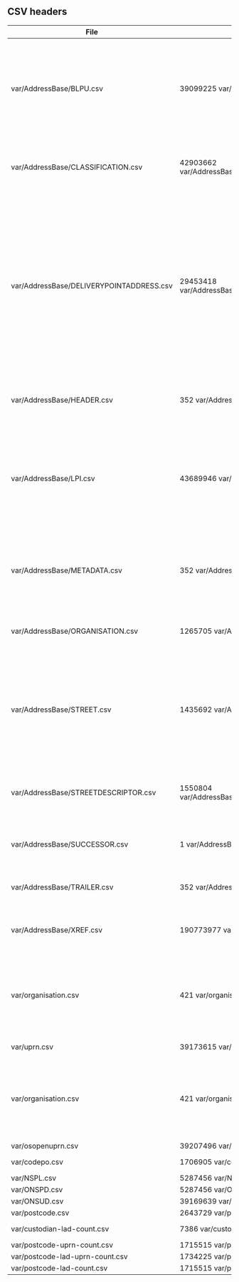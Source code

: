 ## CSV headers

| File | Lines | Size |Columns |
| --- | --- | --- |--- |
| var/AddressBase/BLPU.csv | 39099225 var/AddressBase/BLPU.csv | 5.0G | RECORD_IDENTIFIER, CHANGE_TYPE, PRO_ORDER, UPRN, LOGICAL_STATUS, BLPU_STATE, BLPU_STATE_DATE, PARENT_UPRN, X_COORDINATE, Y_COORDINATE, LATITUDE, LONGITUDE, RPC, LOCAL_CUSTODIAN_CODE, COUNTRY, START_DATE, END_DATE, LAST_UPDATE_DATE, ENTRY_DATE, ADDRESSBASE_POSTAL, POSTCODE_LOCATOR, MULTI_OCC_COUNT |
| var/AddressBase/CLASSIFICATION.csv | 42903662 var/AddressBase/CLASSIFICATION.csv | 5.0G | RECORD_IDENTIFIER, CHANGE_TYPE, PRO_ORDER, UPRN, CLASS_KEY, CLASSIFICATION_CODE, CLASS_SCHEME, SCHEME_VERSION, START_DATE, END_DATE, LAST_UPDATE_DATE, ENTRY_DATE |
| var/AddressBase/DELIVERYPOINTADDRESS.csv | 29453418 var/AddressBase/DELIVERYPOINTADDRESS.csv | 3.9G | RECORD_IDENTIFIER, CHANGE_TYPE, PRO_ORDER, UPRN, UDPRN, ORGANISATION_NAME, DEPARTMENT_NAME, SUB_BUILDING_NAME, BUILDING_NAME, BUILDING_NUMBER, DEPENDENT_THOROUGHFARE, THOROUGHFARE, DOUBLE_DEPENDENT_LOCALITY, DEPENDENT_LOCALITY, POST_TOWN, POSTCODE, POSTCODE_TYPE, DELIVERY_POINT_SUFFIX, WELSH_DEPENDENT_THOROUGHFARE, WELSH_THOROUGHFARE, WELSH_DOUBLE_DEPENDENT_LOCALITY, WELSH_DEPENDENT_LOCALITY, WELSH_POST_TOWN, PO_BOX_NUMBER, PROCESS_DATE, START_DATE, END_DATE, LAST_UPDATE_DATE, ENTRY_DATE |
| var/AddressBase/HEADER.csv | 352 var/AddressBase/HEADER.csv | 24K | RECORD_IDENTIFIER, CUSTODIAN_NAME, LOCAL_CUSTODIAN_NAME, PROCESS_DATE, VOLUME_NUMBER, ENTRY_DATE, TIME_STAMP, VERSION, FILE_TYPE |
| var/AddressBase/LPI.csv | 43689946 var/AddressBase/LPI.csv | 4.8G | RECORD_IDENTIFIER, CHANGE_TYPE, PRO_ORDER, UPRN, LPI_KEY, LANGUAGE, LOGICAL_STATUS, START_DATE, END_DATE, LAST_UPDATE_DATE, ENTRY_DATE, SAO_START_NUMBER, SAO_START_SUFFIX, SAO_END_NUMBER, SAO_END_SUFFIX, SAO_TEXT, PAO_START_NUMBER, PAO_START_SUFFIX, PAO_END_NUMBER, PAO_END_SUFFIX, PAO_TEXT, USRN, USRN_MATCH_INDICATOR, AREA_NAME, LEVEL, OFFICIAL_FLAG |
| var/AddressBase/METADATA.csv | 352 var/AddressBase/METADATA.csv | 128K | RECORD_IDENTIFIER, GAZ_NAME, GAZ_SCOPE, TER_OF_USE, LINKED_DATA, GAZ_OWNER, NGAZ_FREQ, CUSTODIAN_NAME, CUSTODIAN_UPRN, LOCAL_CUSTODIAN_CODE, CO_ORD_SYSTEM, CO_ORD_UNIT, META_DATE, CLASS_SCHEME, GAZ_DATE, LANGUAGE, CHARACTER_SET |
| var/AddressBase/ORGANISATION.csv | 1265705 var/AddressBase/ORGANISATION.csv | 115M | RECORD_IDENTIFIER, CHANGE_TYPE, PRO_ORDER, UPRN, ORG_KEY, ORGANISATION, LEGAL_NAME, START_DATE, END_DATE, LAST_UPDATE_DATE, ENTRY_DATE |
| var/AddressBase/STREET.csv | 1435692 var/AddressBase/STREET.csv | 229M | RECORD_IDENTIFIER, CHANGE_TYPE, PRO_ORDER, USRN, RECORD_TYPE, SWA_ORG_REF_NAMING, STATE, STATE_DATE, STREET_SURFACE, STREET_CLASSIFICATION, VERSION, STREET_START_DATE, STREET_END_DATE, LAST_UPDATE_DATE, RECORD_ENTRY_DATE, STREET_START_X, STREET_START_Y, STREET_START_LAT, STREET_START_LONG, STREET_END_X, STREET_END_Y, STREET_END_LAT, STREET_END_LONG, STREET_TOLERANCE |
| var/AddressBase/STREETDESCRIPTOR.csv | 1550804 var/AddressBase/STREETDESCRIPTOR.csv | 158M | RECORD_IDENTIFIER, CHANGE_TYPE, PRO_ORDER, USRN, STREET_DESCRIPTION, LOCALITY, TOWN_NAME, ADMINISTRATIVE_AREA, LANGUAGE, START_DATE, END_DATE, LAST_UPDATE_DATE, ENTRY_DATE |
| var/AddressBase/SUCCESSOR.csv | 1 var/AddressBase/SUCCESSOR.csv | 4.0K | RECORD_IDENTIFIER, CHANGE_TYPE, PRO_ORDER, UPRN, SUCC_KEY, START_DATE, END_DATE, LAST_UPDATE_DATE, ENTRY_DATE, SUCCESSOR |
| var/AddressBase/TRAILER.csv | 352 var/AddressBase/TRAILER.csv | 16K | RECORD_IDENTIFIER, NEXT_VOLUME_NUMBER, RECORD_COUNT, ENTRY_DATE, TIME_STAMP |
| var/AddressBase/XREF.csv | 190773977 var/AddressBase/XREF.csv | 18G | RECORD_IDENTIFIER, CHANGE_TYPE, PRO_ORDER, UPRN, XREF_KEY, CROSS_REFERENCE, VERSION, SOURCE, START_DATE, END_DATE, LAST_UPDATE_DATE, ENTRY_DATE |
| var/organisation.csv | 421 var/organisation.csv | 156K | organisation, wikidata, name, website, twitter, statistical-geography, boundary, toid, opendatacommunities, opendatacommunities-area, billing-authority, census-area, local-authority-type, combined-authority, esd-inventories, local-resilience-forum, region, addressbase-custodian, start-date, end-date |
| var/uprn.csv | 39173615 var/uprn.csv | 1.7G | uprn, postcode, addressbase-custodian, ONSUD, ONSPD |
| var/organisation.csv | 421 var/organisation.csv | 156K | organisation, wikidata, name, website, twitter, statistical-geography, boundary, toid, opendatacommunities, opendatacommunities-area, billing-authority, census-area, local-authority-type, combined-authority, esd-inventories, local-resilience-forum, region, addressbase-custodian, start-date, end-date |
| var/osopenuprn.csv | 39207496 var/osopenuprn.csv | 1.3G | uprn, latitude, longitude |
| var/codepo.csv | 1706905 var/codepo.csv | 53M | postcode, easting, northing, local-authority-district |
| var/NSPL.csv | 5287456 var/NSPL.csv | 93M | postcode, local-authority-district |
| var/ONSPD.csv | 5287456 var/ONSPD.csv | 93M | postcode, local-authority-district |
| var/ONSUD.csv | 39169639 var/ONSUD.csv | 813M | uprn, local-authority-district |
| var/postcode.csv | 2643729 var/postcode.csv | 92M | postcode, codepo, ONSPD, NSPL |
| var/custodian-lad-count.csv | 7386 var/custodian-lad-count.csv | 192K | addressbase-custodian, ONSUD, ONSPD, count |
| var/postcode-uprn-count.csv | 1715515 var/postcode-uprn-count.csv | 19M | count, postcode |
| var/postcode-lad-uprn-count.csv | 1734225 var/postcode-lad-uprn-count.csv | 52M | postcode, ONSPD, ONSUD, count |
| var/postcode-lad-count.csv | 1715515 var/postcode-lad-count.csv | 18M | count, postcode |
